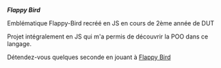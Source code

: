 ***Flappy Bird***

Emblématique Flappy-Bird recréé en JS en cours de 2ème année de DUT

Projet intégralement en JS qui m'a permis de découvrir la POO dans ce langage.

Détendez-vous quelques seconde en jouant à <a href="https://aubinebn.github.io/Flappy-Bird/">Flappy Bird</a>